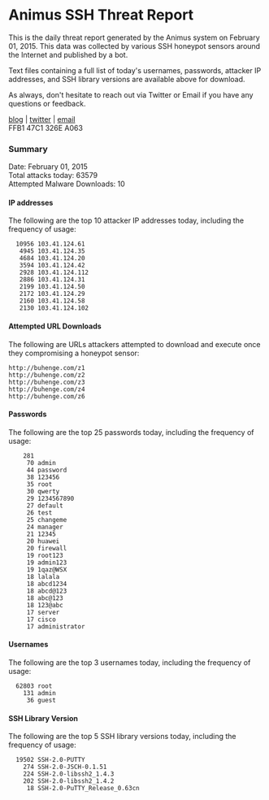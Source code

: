 # Animus SSH Threat Report

This is the daily threat report generated by the Animus system on February 01, 2015. This data was collected by various SSH honeypot sensors around the Internet and published by a bot.  

Text files containing a full list of today's usernames, passwords, attacker IP addresses, and SSH library versions are available above for download.  

As always, don't hesitate to reach out via Twitter or Email if you have any questions or feedback.  

[blog](http://morris.guru) | [twitter](https://twitter.com/andrew___morris) | [email](mailto:andrew@morris.guru)  
FFB1 47C1 326E A063  

### Summary

Date: February 01, 2015  
Total attacks today: 63579  
Attempted Malware Downloads: 10 

#### IP addresses
The following are the top 10 attacker IP addresses today, including the frequency of usage:
```
  10956 103.41.124.61
   4945 103.41.124.35
   4684 103.41.124.20
   3594 103.41.124.42
   2928 103.41.124.112
   2886 103.41.124.31
   2199 103.41.124.50
   2172 103.41.124.29
   2160 103.41.124.58
   2130 103.41.124.102
```

#### Attempted URL Downloads
The following are URLs attackers attempted to download and execute once they compromising a honeypot sensor:
```
http://buhenge.com/z1
http://buhenge.com/z2
http://buhenge.com/z3
http://buhenge.com/z4
http://buhenge.com/z6
```

#### Passwords
The following are the top 25 passwords today, including the frequency of usage:
```
    281 
     70 admin
     44 password
     38 123456
     35 root
     30 qwerty
     29 1234567890
     27 default
     26 test
     25 changeme
     24 manager
     21 12345
     20 huawei
     20 firewall
     19 root123
     19 admin123
     19 1qaz@WSX
     18 lalala
     18 abcd1234
     18 abcd@123
     18 abc@123
     18 123@abc
     17 server
     17 cisco
     17 administrator
```

#### Usernames
The following are the top 3 usernames today, including the frequency of usage:
```
  62803 root
    131 admin
     36 guest
```

#### SSH Library Version
The following are the top 5 SSH library versions today, including the frequency of usage:
```
  19502 SSH-2.0-PUTTY
    274 SSH-2.0-JSCH-0.1.51
    224 SSH-2.0-libssh2_1.4.3
    202 SSH-2.0-libssh2_1.4.2
     18 SSH-2.0-PuTTY_Release_0.63cn
```
